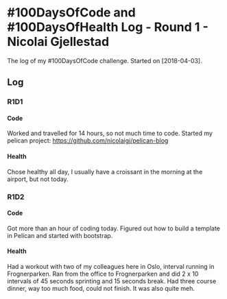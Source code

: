 # #100DaysOfCode and #100DaysOfHealth Log - Round 1 - Nicolai Gjellestad

The log of my #100DaysOfCode challenge. Started on [2018-04-03].

## Log

### R1D1 
#### Code
Worked and travelled for 14 hours, so not much time to code. Started my pelican project: https://github.com/nicolaigj/pelican-blog

#### Health
Chose healthy all day, I usually have a croissant in the morning at the airport, but not today. 

### R1D2
#### Code
Got more than an hour of coding today. Figured out how to build a template in Pelican and started with bootstrap. 

#### Health
Had a workout with two of my colleagues here in Oslo, interval running in Frognerparken. Ran from the office to Frognerparken and did 2 x 10 intervals of 45 seconds sprinting and 15 seconds break. Had three course dinner, way too much food, could not finish. It was also quite meh.  

